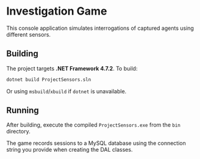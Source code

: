 # Investigation Game

This console application simulates interrogations of captured agents using different sensors.

## Building

The project targets **.NET Framework 4.7.2**. To build:

```sh
dotnet build ProjectSensors.sln
```

Or using `msbuild`/`xbuild` if `dotnet` is unavailable.

## Running

After building, execute the compiled `ProjectSensors.exe` from the `bin` directory.

The game records sessions to a MySQL database using the connection string you provide when creating the DAL classes.
